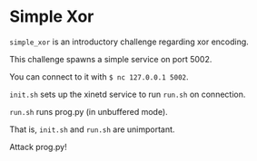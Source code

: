 # Simple Xor

`simple_xor` is an introductory challenge regarding xor encoding.

This challenge spawns a simple service on port 5002.

You can connect to it with `$ nc 127.0.0.1 5002`.

`init.sh` sets up the xinetd service to run `run.sh` on connection.

`run.sh` runs prog.py (in unbuffered mode).

That is, `init.sh` and `run.sh` are unimportant.

Attack prog.py!
